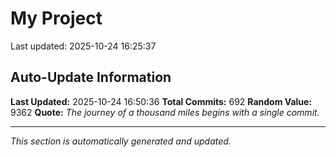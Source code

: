 # My Project


Last updated: 2025-10-24 16:25:37



























































































































































































































































































































































































































































































































































































































































































































































































































































































































































































































































































































## Auto-Update Information

**Last Updated:** 2025-10-24 16:50:36
**Total Commits:** 692
**Random Value:** 9362
**Quote:** _The journey of a thousand miles begins with a single commit._

---
_This section is automatically generated and updated._